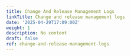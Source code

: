 ```yaml
---
title: Change And Release Management Logs
linkTitle: Change and release management logs
date: '2025-04-29T17:09:00Z'
weight: 1
description: No content
draft: false
ref: change-and-release-management-logs
---
```


